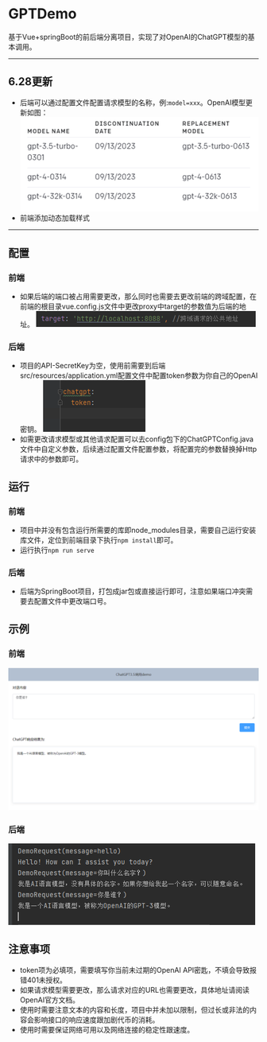 # GPTDemo
基于Vue+springBoot的前后端分离项目，实现了对OpenAI的ChatGPT模型的基本调用。
- - -
## 6.28更新
- 后端可以通过配置文件配置请求模型的名称，例:`model=xxx`。OpenAI模型更新如图：
![](/static/modelupdate.png)
- 前端添加动态加载样式
- - -
## 配置
### 前端
- 如果后端的端口被占用需要更改，那么同时也需要去更改前端的跨域配置，在前端的根目录vue.config.js文件中更改proxy中target的参数值为后端的地址。
![](/static/p4.png)
### 后端
- 项目的API-SecretKey为空，使用前需要到后端src/resources/application.yml配置文件中配置token参数为你自己的OpenAI密钥。
![](/static/p3.png)
- 如需更改请求模型或其他请求配置可以去config包下的ChatGPTConfig.java文件中自定义参数，后续通过配置文件配置参数，将配置完的参数替换掉Http请求中的参数即可。
## 运行
### 前端
- 项目中并没有包含运行所需要的库即node_modules目录，需要自己运行安装库文件，定位到前端目录下执行`npm install`即可。
- 运行执行`npm run serve`
### 后端
- 后端为SpringBoot项目，打包成jar包或直接运行即可，注意如果端口冲突需要去配置文件中更改端口号。
## 示例
### 前端
![](/static/p1.png)
### 后端
![](/static/p2.png)
## 注意事项
- token项为必填项，需要填写你当前未过期的OpenAI API密匙，不填会导致报错401未授权。
- 如果请求模型需要更改，那么请求对应的URL也需要更改，具体地址请阅读OpenAI官方文档。
- 使用时需要注意文本的内容和长度，项目中并未加以限制，但过长或非法的内容会影响接口的响应速度跟加剧代币的消耗。
- 使用时需要保证网络可用以及网络连接的稳定性跟速度。